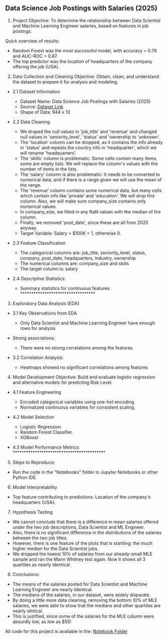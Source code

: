 ## Data Science Job Postings with Salaries (2025)

1. Project Objective:
To determine the relationship between Data Scientist and Machine Learning Engineer salaries, based on features in job postings.

Quick overview of results: 
  - Random Forest was the most successful model, with accuracy = 0.78 and AUC-ROC = 0.87.
  - The top predictor was the location of headquarters of the company offering the job (USA).

2. Data Collection and Cleaning
Objective: Obtain, clean, and understand the dataset to prepare it for analysis and modeling.

  - 2.1 Dataset Information
    - Dataset Name: Data Science Job Postings with Salaries (2025)
    - Source: [Dataset Link]( https://www.kaggle.com/datasets/elahehgolrokh/data-science-job-postings-with-salaries-2025)
    - Shape of Data: 944 x 13

  - 2.2 Data Cleaning
    - We droped the null values in 'job_title' and 'revenue' and changed null values in 'seniority_level', 'status' and 'ownership to 'unknown'.
    - The 'location' column can be dropped, as it contains the info already in 'status' and repeats the country info in 'headquarter', which we will rename 'headquarters'.
    - The 'skills' column is problematic: Some cells contain many items, some are empty lists. We will replace the column's values with the number of items in the lists.
    - The 'salary' column is also problematic: It needs to be converted to numerical data, and if there is a range given we will use the mean of the range.
    - The 'revenue' column contains some numerical data, but many cells which contain info like 'private' and 'education'. We will drop this column. Also, we will make sure company_size contains only numerical values.
    - In company_size, we filled in any NaN values with the median of the column.
    - Finally, we removed 'post_date', since these are all from 2025 anyway.
    - Target Variable: Salary > $100K = 1, otherwise 0.

  - 2.3 Feature Classification
    - The categorical columns are: job_title, seniority_level, status, company, post_date, headquarters, industry, ownership
    - The numerical columns are: company_size and skills
    - The target column is: salary

  - 2.4 Descriptive Statistics:
    - Summary statistics for continuous features: **********************************


3. Exploratory Data Analysis (EDA)

  - 3.1 Key Observations from EDA
    - Only Data Scientist and Machine Learning Engineer have enough rows for analysis
  - Strong associations:
    - There were no strong correlations among the features.

  - 3.2 Correlation Analysis:
    - Heatmaps showed no significant correlations among features

4. Model Development
Objective: Build and evaluate logistic regression and alternative models for predicting Risk Level.

  - 4.1 Feature Engineering
    - Encoded categorical variables using one-hot encoding.
    - Normalized continuous variables for consistent scaling.

  - 4.2 Model Selection
    - Logistic Regression
    - Random Forest Classifier.
    - XGBoost

  - 4.3 Model Performance Metrics: ******************************************


5. Steps to Reproduce:
  - Run the code in the "Notebooks" folder in Jupyter Notebooks or other Python IDE. 

6. Model Interpretability
  - Top feature contributing to predictions: Location of the company's headquarters (USA).

7. Hypothesis Testing
 - We cannot conclude that there is a difference in mean salaries offered under the two job descriptions, Data Scientist and ML Engineer.
 - Also, there is no significant difference in the distributions of the salaries between the two job titles.
 - However, there is one feature of the plots that is startling: the much higher median for the Data Scientist jobs.
 - We dropped the lowest 10% of salaries from our already-small MLE sample and ran the Mann Whitney test again. Now it shows all 3 quartiles as nearly identical.

8. Conclusions:
 - The means of the salaries posted for Data Scientist and Machine Learning Engineer are nearly identical.
 - The medians of the salaries, in our dataset, were widely disparate.
 - By doing a little more data cleaning, removing the bottom 10% of MLE salaries, we were able to show that the medians and other quartiles are nearly idntical.
 - This is justified, since some of the salaries for the MLE column were absurdly low, as low as $55!



All code for this project is available in the: [Notebook Folder](https://github.com/markcoty/data-science-jobs-2025/tree/main/Notebook)